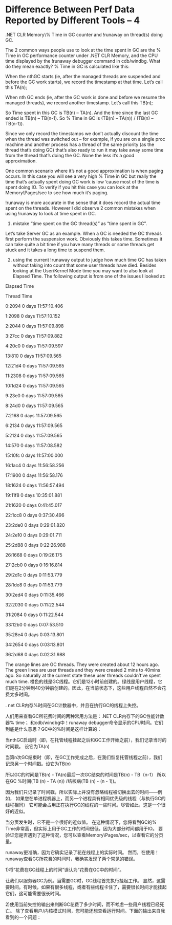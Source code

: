 <h1>Difference Between Perf Data Reported by Different Tools – 4</h1>
.NET CLR Memory\% Time in GC counter and !runaway on thread(s) doing GC.

The 2 common ways people use to look at the time spent in GC are the % Time in GC performance counter under .NET CLR Memory,
 and the CPU time displayed by the !runaway debugger command in cdb/windbg. What do they mean exactly? % Time in GC is calculated like this:

When the nthGC starts (ie, after the managed threads are suspended and before the GC work starts), we record the timestamp at that time. 
Let’s call this TA(n);

When nth GC ends (ie, after the GC work is done and before we resume the managed threads), we record another timestamp. Let’s call this TB(n);

So Time spent in this GC is TB(n) – TA(n). And the time since the last GC ended is TB(n) – TB(n-1). 
So % Time in GC is (TB(n) – TA(n)) / (TB(n) – TB(n-1)).

Since we only record the timestamps we don’t actually discount the time when the thread was switched out – for example, 
if you are on a single proc machine and another process has a thread of the same priority (as the thread that’s doing GC) 
that’s also ready to run it may take away some time from the thread that’s doing the GC. None the less it’s a good approximation.

One common scenario where it’s not a good approximation is when paging occurs. 
In this case you will see a very high % Time in GC but really the time that’s actually spent doing GC work is low ‘cause most of the time is spent doing IO. 
To verify if you hit this case you can look at the Memory\Pages/sec to see how much it’s paging.

!runaway is more accurate in the sense that it does record the actual time spent on the threads. 
However I did observe 2 common mistakes when using !runaway to look at time spent in GC.

1) mistake “time spent on the GC thread(s)” as “time spent in GC”.

Let’s take Server GC as an example. When a GC is needed the GC threads first perform the suspension work. 
Obviously this takes time. Sometimes it can take quite a bit time if you have many threads or some threads get stuck and it takes a long time to suspend them.

2) using the current !runaway output to judge how much time GC has taken without taking into count that some user threads have died. 
Besides looking at the User/Kernel Mode time you may want to also look at Elapsed Time. The following output is from one of the issues I looked at:

Elapsed Time

  Thread       Time

   0:2094      0 days 11:57:10.406

   1:2098      0 days 11:57:10.152

   2:2044      0 days 11:57:09.898

   3:27cc      0 days 11:57:09.882

   4:20c0      0 days 11:57:09.597

  13:810       0 days 11:57:09.565

  12:21d4      0 days 11:57:09.565

  11:2308      0 days 11:57:09.565

  10:1d24      0 days 11:57:09.565

   9:23e0      0 days 11:57:09.565

   8:24d0      0 days 11:57:09.565

   7:2168      0 days 11:57:09.565

   6:2134      0 days 11:57:09.565

   5:2124      0 days 11:57:09.565

  14:570       0 days 11:57:08.582

  15:10fc      0 days 11:57:00.000

  16:1ac4      0 days 11:56:58.256

  17:1900      0 days 11:56:58.176

  18:1624      0 days 11:56:57.494

  19:11f8      0 days 10:35:01.881

  21:1620      0 days 0:41:45.017

  22:1cc8      0 days 0:37:30.496

  23:2de0      0 days 0:29:01.820

  24:2e10      0 days 0:29:01.711

  25:2d88      0 days 0:22:26.988

  26:1668      0 days 0:19:26.175

  27:2cb0      0 days 0:16:16.814

  29:2d1c      0 days 0:11:53.779

  28:1de8      0 days 0:11:53.779

  30:2ed4      0 days 0:11:35.466

  32:2030      0 days 0:11:22.544

  31:2084      0 days 0:11:22.544

  33:12b0      0 days 0:07:53.510

  35:28e4      0 days 0:03:13.801

  34:2654      0 days 0:03:13.801

  36:2d68      0 days 0:02:31.988

 

The orange lines are GC threads. They were created about 12 hours ago. The green lines are user threads and they were created 2 mins to 40mins ago. So naturally at the current state these user threads couldn’t’ve spent much time.
橙色的线是GC线程。它们是12小时前创建的。绿线是用户线程，它们是在2分钟到40分钟前创建的。因此，在当前状态下，这些用户线程自然不会花费太多时间。

. net CLR内存\%时间在GC计数器中，并且在执行GC的线程上失控。

人们用来查看GC所花费时间的两种常用方法是：.NET CLR内存下的GC性能计数器% time；
和cdb/windbg中！runaway debugger命令显示的CPU时间。它们到底是什么意思？GC中的%时间是这样计算的：

当nthGC启动时（即，在托管线程挂起之后和GC工作开始之前），我们记录当时的时间戳。
设它为TA(n)

当第n次GC结束时（即，在GC工作完成之后，在我们恢复托管线程之前），我们记录另一个时间戳。设它为TB(n)

所以GC的时间是TB(n) - TA(n)最后一次GC结束的时间是TB(n) - TB（n-1）
所以在GC %时间(TB (n) - TA (n)) /结核病(TB (n) - (n - 1))。

因为我们只记录了时间戳，所以实际上并没有忽略线程被切换出去的时间——例如，
如果您在单进程机器上，而另一个进程具有相同优先级的线程（与执行GC的线程相同）
它可能会占用正在执行GC的线程的一些时间。尽管如此，这是一个很好的近似。

当分页发生时，它不是一个很好的近似值。
在这种情况下，您将看到GC的% Time非常高，但实际上用于GC工作的时间很低，因为大部分时间都用于IO。
要验证您是否遇到了这种情况，您可以查看Memory\Pages/sec，以查看它的分页量。

runaway更准确，因为它确实记录了花在线程上的实际时间。
然而，在使用！runaway查看GC所花费的时间时，我确实发现了两个常见的错误。

1)将“花费在GC线程上的时间”误认为“花费在GC中的时间”。

让我们以服务器GC为例。当需要GC时，GC线程首先执行挂起工作。
显然，这需要时间。有时候，如果有很多线程，或者有些线程卡住了，需要很长时间才能挂起它们，这可能需要很长时间。

2)使用当前失控的输出来判断GC花费了多少时间，而不考虑一些用户线程已经死亡。
除了查看用户/内核模式时间，您可能还想查看运行时间。下面的输出来自我看到的一个问题：